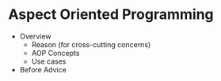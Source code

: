 # Aspect Oriented Programming 

+ Overview 
  + Reason (for cross-cutting concerns)
  + AOP Concepts 
  + Use cases 
+ Before Advice 
